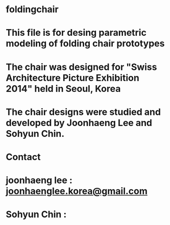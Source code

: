 # foldingchair
# This file is for desing parametric modeling of folding chair prototypes
# The chair was designed for "Swiss Architecture Picture Exhibition 2014" held in Seoul, Korea
# The chair designs were studied and developed by Joonhaeng Lee and Sohyun Chin.
# 
#
# Contact 
# joonhaeng lee : joonhaenglee.korea@gmail.com
# Sohyun Chin : 
